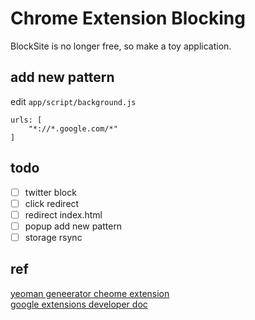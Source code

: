 # Chrome Extension Blocking
BlockSite is no longer free, so make a toy application.

## add new pattern
edit `app/script/background.js`
```
urls: [
    "*://*.google.com/*"
]
```

## todo
- [ ] twitter block 
- [ ] click redirect
- [ ] redirect index.html
- [ ] popup add new pattern
- [ ] storage rsync

## ref
[yeoman geneerator cheome extension](https://github.com/yeoman/generator-chrome-extension)  
[google extensions developer doc](https://developer.chrome.com/docs/extensions/mv3/getstarted/)